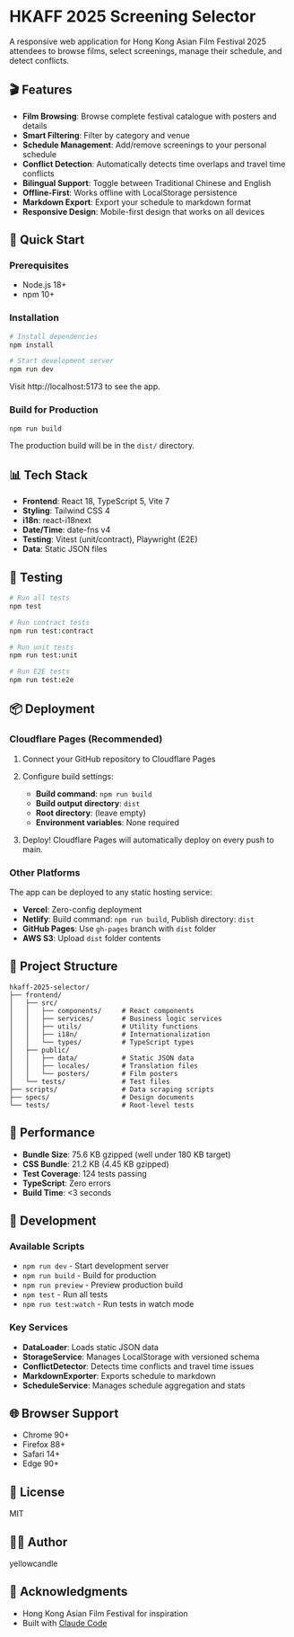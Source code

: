 # HKAFF 2025 Screening Selector

A responsive web application for Hong Kong Asian Film Festival 2025 attendees to browse films, select screenings, manage their schedule, and detect conflicts.

## 🎬 Features

- **Film Browsing**: Browse complete festival catalogue with posters and details
- **Smart Filtering**: Filter by category and venue
- **Schedule Management**: Add/remove screenings to your personal schedule
- **Conflict Detection**: Automatically detects time overlaps and travel time conflicts
- **Bilingual Support**: Toggle between Traditional Chinese and English
- **Offline-First**: Works offline with LocalStorage persistence
- **Markdown Export**: Export your schedule to markdown format
- **Responsive Design**: Mobile-first design that works on all devices

## 🚀 Quick Start

### Prerequisites

- Node.js 18+
- npm 10+

### Installation

```bash
# Install dependencies
npm install

# Start development server
npm run dev
```

Visit http://localhost:5173 to see the app.

### Build for Production

```bash
npm run build
```

The production build will be in the `dist/` directory.

## 📊 Tech Stack

- **Frontend**: React 18, TypeScript 5, Vite 7
- **Styling**: Tailwind CSS 4
- **i18n**: react-i18next
- **Date/Time**: date-fns v4
- **Testing**: Vitest (unit/contract), Playwright (E2E)
- **Data**: Static JSON files

## 🧪 Testing

```bash
# Run all tests
npm test

# Run contract tests
npm run test:contract

# Run unit tests
npm run test:unit

# Run E2E tests
npm run test:e2e
```

## 📦 Deployment

### Cloudflare Pages (Recommended)

1. Connect your GitHub repository to Cloudflare Pages
2. Configure build settings:
   - **Build command**: `npm run build`
   - **Build output directory**: `dist`
   - **Root directory**: (leave empty)
   - **Environment variables**: None required

3. Deploy! Cloudflare Pages will automatically deploy on every push to main.

### Other Platforms

The app can be deployed to any static hosting service:

- **Vercel**: Zero-config deployment
- **Netlify**: Build command: `npm run build`, Publish directory: `dist`
- **GitHub Pages**: Use `gh-pages` branch with `dist` folder
- **AWS S3**: Upload `dist` folder contents

## 📁 Project Structure

```
hkaff-2025-selector/
├── frontend/
│   ├── src/
│   │   ├── components/     # React components
│   │   ├── services/       # Business logic services
│   │   ├── utils/          # Utility functions
│   │   ├── i18n/           # Internationalization
│   │   └── types/          # TypeScript types
│   ├── public/
│   │   ├── data/           # Static JSON data
│   │   ├── locales/        # Translation files
│   │   └── posters/        # Film posters
│   └── tests/              # Test files
├── scripts/                # Data scraping scripts
├── specs/                  # Design documents
└── tests/                  # Root-level tests

```

## 🎯 Performance

- **Bundle Size**: 75.6 KB gzipped (well under 180 KB target)
- **CSS Bundle**: 21.2 KB (4.45 KB gzipped)
- **Test Coverage**: 124 tests passing
- **TypeScript**: Zero errors
- **Build Time**: <3 seconds

## 📝 Development

### Available Scripts

- `npm run dev` - Start development server
- `npm run build` - Build for production
- `npm run preview` - Preview production build
- `npm test` - Run all tests
- `npm run test:watch` - Run tests in watch mode

### Key Services

- **DataLoader**: Loads static JSON data
- **StorageService**: Manages LocalStorage with versioned schema
- **ConflictDetector**: Detects time conflicts and travel time issues
- **MarkdownExporter**: Exports schedule to markdown
- **ScheduleService**: Manages schedule aggregation and stats

## 🌐 Browser Support

- Chrome 90+
- Firefox 88+
- Safari 14+
- Edge 90+

## 📄 License

MIT

## 👨‍💻 Author

yellowcandle

## 🙏 Acknowledgments

- Hong Kong Asian Film Festival for inspiration
- Built with [Claude Code](https://claude.com/claude-code)
